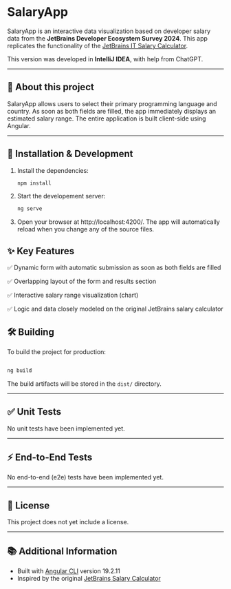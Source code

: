 # SalaryApp

SalaryApp is an interactive data visualization based on developer salary data from the **JetBrains Developer Ecosystem Survey 2024**. This app replicates the functionality of the [JetBrains IT Salary Calculator](https://www.jetbrains.com/lp/devecosystem-it-salary-calculator/).

This version was developed in **IntelliJ IDEA**, with help from ChatGPT.

---

## 📌 About this project

SalaryApp allows users to select their primary programming language and country. As soon as both fields are filled, the app immediately displays an estimated salary range. The entire application is built client-side using Angular.

---

## 🚀 Installation & Development

1. Install the dependencies:
   ```bash
   npm install
2. Start the developement server:
    ```bash
   ng serve
3. Open your browser at http://localhost:4200/.
The app will automatically reload when you change any of the source files.

## ✨ Key Features 

✅ Dynamic form with automatic submission as soon as both fields are filled

✅ Overlapping layout of the form and results section

✅ Interactive salary range visualization (chart)

✅ Logic and data closely modeled on the original JetBrains salary calculator

## 🛠️ Building

To build the project for production:

```bash

ng build
```

The build artifacts will be stored in the `dist/` directory.

---

## ✅ Unit Tests

No unit tests have been implemented yet.

---

## ⚡ End-to-End Tests

No end-to-end (e2e) tests have been implemented yet.

---


## 📄 License

This project does not yet include a license.

---

## 📚 Additional Information

- Built with [Angular CLI](https://angular.dev/tools/cli) version 19.2.11
- Inspired by the original [JetBrains Salary Calculator](https://www.jetbrains.com/lp/devecosystem-it-salary-calculator/)
